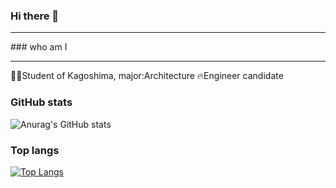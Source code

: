 ### Hi there 👋
<hr />
### who am I
<hr />
🙋‍♀️Student of Kagoshima, major:Architecture
🔥Engineer candidate

### GitHub stats
![Anurag's GitHub stats](https://github-readme-stats.vercel.app/api?username=komurananami&show_icons=true&theme=radical)

### Top langs
[![Top Langs](https://github-readme-stats.vercel.app/api/top-langs/?username=komurananami&layout=compact&theme=radical)](https://github.com/komurananami/github-readme-stats)



<!--
**komurananami/komurananami** is a ✨ _special_ ✨ repository because its `README.md` (this file) appears on your GitHub profile.



Here are some ideas to get you started:

- 🔭 I’m currently working on ...
- 🌱 I’m currently learning ...
- 👯 I’m looking to collaborate on ...
- 🤔 I’m looking for help with ...
- 💬 Ask me about ...
- 📫 How to reach me: ...
- 😄 Pronouns: ...
- ⚡ Fun fact: ...
-->
